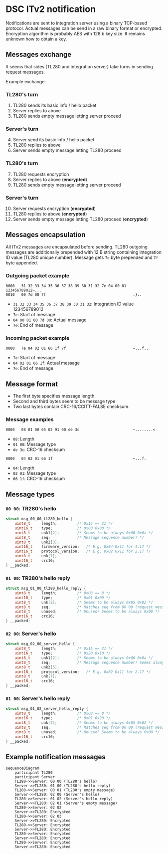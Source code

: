 # DSC ITv2 notification

Notifications are sent to integration server using a binary TCP-based protocol.
Actual messages can be send in a raw binary format or encrypted.
Encryption algorithm is probably AES with 128 b key size.
It remains unknown how to obtain a key.

## Messages exchange

It seems that sides (TL280 and integration server) take turns in sending request messages.

Example exchange:

### TL280's turn

1. TL280 sends its basic info / hello packet
2. Server replies to above
3. TL280 sends empty message letting server proceed

### Server's turn

4. Server send its basic info / hello packet
5. TL280 replies to above
6. Server sends empty message letting TL280 proceed

### TL280's turn

7. TL280 requests encryption
8. Server replies to above (**encrypted**)
9. TL280 sends empty message letting server proceed

### Server's turn

10. Server requests encryption (**encrypted**)
11. TL280 replies to above (**encrypted**)
12. Server sends empty message letting TL280 proceed (**encrypted**)

## Messages encapsulation

All ITv2 messages are encapsulated before sending.
TL280 outgoing messages are additionally prepended with 12 B string containing integration ID value (TL280 unique number).
Message gets `7e` byte prepended and `7f` byte appended.

### Outgoing packet example

```
0000   31 32 33 34 35 36 37 38 39 30 31 32 7e 04 00 01   123456789012~...
0010   00 7d 00 7f                                       .}..
```

* `31 32 33 34 35 36 37 38 39 30 31 32`: Integration ID value 123456789012
* `7e`: Start of message
* `04 00 01 00 7d 00`: Actual message
* `7e`: End of message

### Incoming packet example

```
0000   7e 04 02 01 66 1f 7f                              ~...f..
```

* `7e`: Start of message
* `04 02 01 66 1f`: Actual message
* `7e`: End of message

## Message format

* The first byte specifies message length.
* Second and third bytes seem to be message type
* Two last bytes contain CRC-16/CCITT-FALSE checksum.

### Message examples

```
0000   08 01 00 05 02 91 00 de 3c                        ~........<
```

* `08`: Length
* `01 00`: Message type
* `de 3c`: CRC-16 checksum

```
0000   04 02 01 66 1f                                    ~...f.
```

* `04`: Length
* `02 01`: Message type
* `66 1f`: CRC-16 checksum

## Message types

### `00 00`: TR280's hello

```c
struct msg_00_00_tl280_hello {
	uint8_t		length;			/* 0x15 == 21 */
	uint16_t	type;			/* 0x00 0x00 */
	uint8_t		unk1[2];		/* Seems to be always 0x06 0x0a */
	uint8_t		seq;			/* Message sequence number? */
	uint8_t		unk2[3];
	uint16_t	firmware_version;	/* E.g. 0x04 0x11 for 4.17 */
	uint16_t	protocol_version;	/* E.g. 0x02 0x11 for 2.17 */
	uint8_t		unk[7];
	uint16_t	crc16;
} __packed;
```

### `01 00`: TR280's hello reply

```c
struct msg_01_00_tl280_hello_reply {
	uint8_t		length;			/* 0x08 == 8 */
	uint16_t	type;			/* 0x01 0x00 */
	uint8_t		unk[2];			/* Seems to be always 0x05 0x02 */
	uint8_t		seq;			/* Matches seq from 00 00 (request message sequence number?) */
	uint8_t		unused;			/* Unused? Seems to be always 0x00 */
	uint16_t	crc16;
} __packed;
```

### `02 00`: Server's hello

```c
struct msg_02_00_server_hello {
	uint8_t		length;			/* 0x15 == 21 */
	uint16_t	type;			/* 0x20 0x10 */
	uint8_t		unk1[2];		/* Seems to be always 0x06 0x0a */
	uint8_t		seq;			/* Message sequence number? Seems always 0x01 */
	uint8_t		unk2[5];
	uint16_t	protocol_version;	/* E.g. 0x02 0x11 for 2.17 */
	uint8_t		unk[7];
	uint16_t	crc16;
} __packed;
```

### `01 00`: Server's hello reply

```c
struct msg_01_02_server_hello_reply {
	uint8_t		length;			/* 0x08 == 8 */
	uint16_t	type;			/* 0x01 0x20 */
	uint8_t		unk[2];			/* Seems to be always 0x05 0x02 */
	uint8_t		seq;			/* Matches seq from 00 00 (request message sequence number?) */
	uint8_t		unused;			/* Unused? Seems to be always 0x00 */
	uint16_t	crc16;
} __packed;
```

## Example notification messages

```mermaid
sequenceDiagram
    participant TL280
    participant Server
    TL280->>Server: 00 00 (TL280's hello)
    Server->>TL280: 01 00 (TL280's hello reply)
    TL280->>Server: 00 01 (TL280's empty message)
    Server->>TL280: 02 00 (Server's hello)
    TL280->>Server: 01 02 (Server's hello reply)
    Server->>TL280: 02 01 (Server's empty message)
    TL280->>Server: 02 02
    Server->>TL280: Encrypted
    TL280->>Server: 02 03
    Server->>TL280: Encrypted
    TL280->>Server: Encrypted
    Server->>TL280: Encrypted
    TL280->>Server: Encrypted
    Server->>TL280: Encrypted
    TL280->>Server: Encrypted
    Server->>TL280: Encrypted
```
